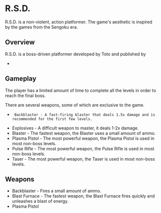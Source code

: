 # R.S.D.

R.S.D. is a non-violent, action platformer. The game's aesthetic is inspired by the games from the Sengoku era.

## Overview

R.S.D. is a boss-driven platformer developed by Toto and published by                                                                                            
                                                                                          

  
*    

## Gameplay

The player has a limited amount of time to complete all the levels in order to reach the final boss.

There are several weapons, some of which are exclusive to the game.

*      Backblaster - A fast-firing blaster that deals 1.5x damage and is recommended for the first few levels.
*   Explosives - A difficult weapon to master, it deals 1-2x damage.
*   Blaster - The fastest weapon, the Blaster uses a small amount of ammo.
*   Plasma Pistol - The most powerful weapon, the Plasma Pistol is used in most non-boss levels.
*   Pulse Rifle - The most powerful weapon, the Pulse Rifle is used in most non-boss levels.
*   Taser - The most powerful weapon, the Taser is used in most non-boss levels.

## Weapons

*   Backblaster - Fires a small amount of ammo.
*   Blast Furnace - The fastest weapon, the Blast Furnace fires quickly and unleashes a blast of energy.
*   Plasma Pistol